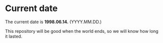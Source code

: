 # Current date

The current date is **1998.06.14.** (YYYY.MM.DD.)

This repository will be good when the world ends, so we will know how long it lasted.
